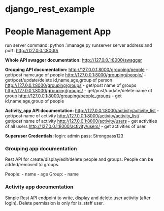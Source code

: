 # django_rest_example

# **People Management App**
run server command:         python .\manage.py runserver
server address and port:    http://127.0.0.1:8000/

**Whole API swagger documentation:**
http://127.0.0.1:8000/swagger

**Grouping API documentation:**
http://127.0.0.1:8000/grouping/people               - get/post name,age of people
http://127.0.0.1:8000/grouping/people/<id>          - get/post/update/delete id,name,age,group of person
http://127.0.0.1:8000/grouping/groups               - get/post name of groups
http://127.0.0.1:8000/grouping/groups/<id>          - get/post/update/delete name of group
http://127.0.0.1:8000/grouping/people_groups        - get id,name,age,group of people


**Activity_app API documentation:**
http://127.0.0.1:8000/activity/activity_list        - get/post name of activity 
http://127.0.0.1:8000/activity/activity_list/<id>   - get/post name of activity 
http://127.0.0.1:8000/activity/users                - get activities of all users 
http://127.0.0.1:8000/activity/users/<id>           - get activities of user 


**Superuser Credentials:**
login:  admin
pass:   Strongpass123


### **Grouping app documentation**

Rest API for create/display/edit/delete people and groups. People can be added/removed to groups.

People:
    - name
    - age
Group:
    - name


### **Activity app documentation**

Simple Rest API endpoint to write, display and delete user activity (after login). Delete permission is only for is_staff user.



